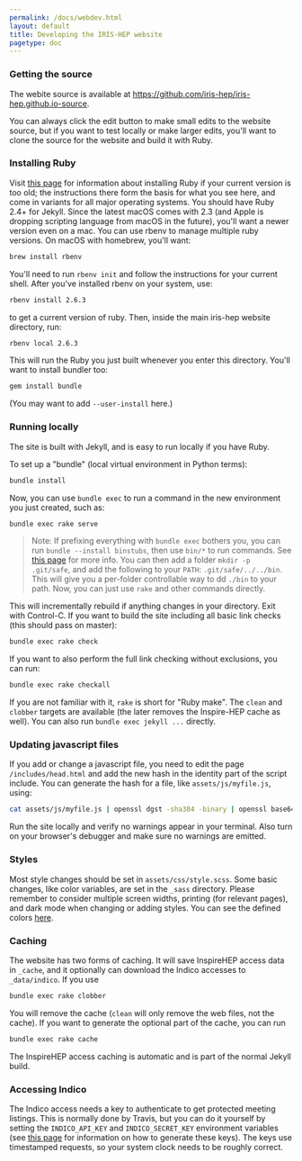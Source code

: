 ```yaml
---
permalink: /docs/webdev.html
layout: default
title: Developing the IRIS-HEP website
pagetype: doc
---
```


### Getting the source

The webite source is available at <https://github.com/iris-hep/iris-hep.github.io-source>.

You can always click the edit button to make small edits to the website source, but if you want to test locally or make larger edits, you'll want to clone the source for the website and build it with Ruby.

### Installing Ruby

Visit [this page](https://jekyllrb.com/docs/installation/) for information about installing Ruby if your current version is too old; the instructions there form the basis for what you see here, and come in variants for all major operating systems.
You should have Ruby 2.4+ for Jekyll. Since the latest macOS comes with 2.3 (and Apple is dropping scripting language from macOS in the future), you'll want a newer version even on a mac. You can use rbenv to manage multiple ruby versions. On macOS with homebrew, you'll want:

```bash
brew install rbenv
```

You'll need to run `rbenv init` and follow the instructions for your current shell. After you've installed rbenv on your system, use:

```bash
rbenv install 2.6.3
```

to get a current version of ruby. Then, inside the main iris-hep website directory, run:

```bash
rbenv local 2.6.3
```

This will run the Ruby you just built whenever you enter this directory. You'll want to install bundler too:

```bash
gem install bundle
```

(You may want to add `--user-install` here.)


### Running locally

The site is built with Jekyll, and is easy to run locally if you have Ruby.

To set up a "bundle" (local virtual environment in Python terms):

```bash
bundle install
```

Now, you can use `bundle exec` to run a command in the new environment you just created, such as:

```bash
bundle exec rake serve
```

> Note: If prefixing everything with `bundle exec` bothers you, you can run `bundle --install binstubs`, then use `bin/*` to run commands. See [this page](https://github.com/rbenv/rbenv/wiki/Understanding-binstubs) for more info.
> You can then add a folder `mkdir -p .git/safe`, and add the following to your `PATH`: `.git/safe/../../bin`. This will give you a per-folder controllable way to 
dd `./bin` to your path. Now, you can just use `rake` and other commands directly.

This will incrementally rebuild if anything changes in your directory. Exit with Control-C. If you want to build the site including all basic link checks (this should pass on master):

```bash
bundle exec rake check
```

If you want to also perform the full link checking without exclusions, you can run:

```bash
bundle exec rake checkall
```

If you are not familiar with it, `rake` is short for "Ruby make". The `clean` and `clobber` targets are available (the later removes the Inspire-HEP cache as well). You can also run `bundle exec jekyll ...` directly.

### Updating javascript files

If you add or change a javascript file, you need to edit the page `/includes/head.html` and add the new hash in the identity part of the script include. You can generate the hash for a file, like `assets/js/myfile.js`,  using:

```bash
cat assets/js/myfile.js | openssl dgst -sha384 -binary | openssl base64 -A
```

Run the site locally and verify no warnings appear in your terminal. Also turn on your browser's debugger and make sure no warnings are emitted.

### Styles

Most style changes should be set in `assets/css/style.scss`. Some basic changes, like color variables, are set in the `_sass` directory. Please remember to consider multiple screen widths, printing (for relevant pages), and dark mode when changing or adding styles. You can see the defined colors [here](/docs/logos).

### Caching

The website has two forms of caching. It will save InspireHEP access data in `_cache`, and it optionally can download the Indico accesses to `_data/indico`. If you use

```bash
bundle exec rake clobber
```

You will remove the cache (`clean` will only remove the web files, not the cache). If you want to generate the optional part of the cache, you can run

```bash
bundle exec rake cache
```

The InspireHEP access caching is automatic and is part of the normal Jekyll build.

### Accessing Indico

The Indico access needs a key to authenticate to get protected meeting listings. This is normally done by Travis, but you can do it yourself by setting the `INDICO_API_KEY` and `INDICO_SECRET_KEY` environment variables (see [this page](https://docs.getindico.io/en/stable/http_api/access/#api-authentication) for information on how to generate these keys). The keys use timestamped requests, so your system clock needs to be roughly correct.
